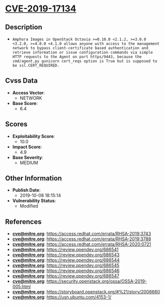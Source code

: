 
# [CVE-2019-17134](https://cve.mitre.org/cgi-bin/cvename.cgi?name=CVE-2019-17134)

## Description

- `Amphora Images in OpenStack Octavia >=0.10.0 <2.1.2, >=3.0.0 <3.2.0, >=4.0.0 <4.1.0 allows anyone with access to the management network to bypass client-certificate based authentication and retrieve information or issue configuration commands via simple HTTP requests to the Agent on port https/9443, because the cmd/agent.py gunicorn cert_reqs option is True but is supposed to be ssl.CERT_REQUIRED.`

## Cvss Data

- **Access Vector**:
  - NETWORK
- **Base Score**:
  - 6.4

## Scores

- **Exploitability Score**:
  - 10.0
- **Impact Score**:
  - 4.9
- **Base Severity**:
  - MEDIUM

## Other Information

- **Publish Date**:
  - 2019-10-08 18:15:14
- **Vulnerability Status**:
  - Modified

## References

- **cve@mitre.org**: https://access.redhat.com/errata/RHSA-2019:3743
- **cve@mitre.org**: https://access.redhat.com/errata/RHSA-2019:3788
- **cve@mitre.org**: https://access.redhat.com/errata/RHSA-2020:0721
- **cve@mitre.org**: https://review.opendev.org/686541
- **cve@mitre.org**: https://review.opendev.org/686543
- **cve@mitre.org**: https://review.opendev.org/686544
- **cve@mitre.org**: https://review.opendev.org/686545
- **cve@mitre.org**: https://review.opendev.org/686546
- **cve@mitre.org**: https://review.opendev.org/686547
- **cve@mitre.org**: https://security.openstack.org/ossa/OSSA-2019-005.html
- **cve@mitre.org**: https://storyboard.openstack.org/#%21/story/2006660
- **cve@mitre.org**: https://usn.ubuntu.com/4153-1/
